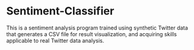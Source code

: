 # Sentiment-Classifier
This is a sentiment analysis program trained using synthetic Twitter data that generates a CSV file for result visualization, and acquiring skills applicable to real Twitter data analysis.
